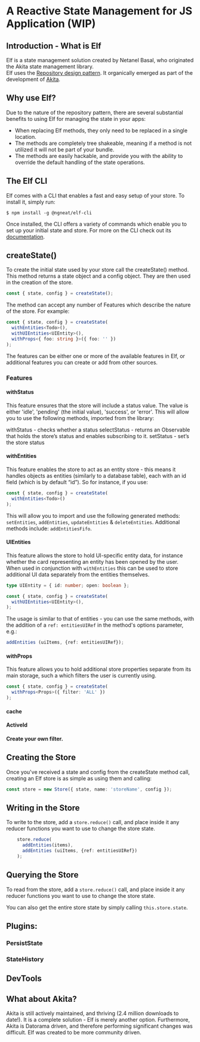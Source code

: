 # A Reactive State Management for JS Application (WIP)

## Introduction - What is Elf

Elf is a state management solution created by Netanel Basal, who originated the Akita state management library.  
Elf uses the [Repository design pattern](https://medium.com/@pererikbergman/repository-design-pattern-e28c0f3e4a30).
It organically emerged as part of the development of [Akita](#akita). 

## Why use Elf?

Due to the nature of the repository pattern, there are several substantial benefits to using Elf for managing the state in your apps:
* When replacing Elf methods, they only need to be replaced in a single location.
* The methods are completely tree shakeable, meaning if a method is not utilized it will not be part of your bundle.
* The methods are easily hackable, and provide you with the ability to override the default handling of the state operations.


## The Elf CLI

Elf comes with a CLI that enables a fast and easy setup of your store. To install it, simply run:

```
$ npm install -g @ngneat/elf-cli
```

Once installed, the CLI offers a variety of commands which enable you to set up your initial state and store. For more on the CLI check out its [documentation](https://github.com/ngneat/elf/blob/55a204bae1aee8616278e6c0550fc7782752dfe3/tools/cli/README.md).

## createState()
To create the initial state used by your store call the createState() method. This method returns a state object and a config object. They are then used in the creation of the store.

```ts
const { state, config } = createState();
```

The method can accept any number of Features which describe the nature of the store. For example:

```ts
const { state, config } = createState(
  withEntities<Todo>(),
  withUIEntities<UIEntity>(),
  withProps<{ foo: string }>({ foo: '' })
);
``` 

The features can be either one or more of the available features in Elf, or additional features you can create or add from other sources.

### Features

#### withStatus
This feature ensures that the store will include a status value. The value is either 'idle', 'pending' (the initial value), 'success', or 'error'. This will allow you to use the following methods, imported from the library:

withStatus - checks whether a status
selectStatus - returns an Observable that holds the store’s status and enables subscribing to it.
setStatus - set’s the store status

#### withEntities
This feature enables the store to act as an entity store - this means it handles objects as entities (similarly to a database table), each with an id field (which is by default “id”).  So for instance, if you use:

```ts
const { state, config } = createState(
  withEntities<Todo>()
);
``` 

This will allow you to import and use the following generated methods: `setEntities`, `addEntities`, `updateEntities` & `deleteEntities`.
Additional methods include: `addEntitiesFifo`. 

#### UIEntities 
This feature allows the store to hold UI-specific entity data, for instance whether the card representing an entity has been opened by the user.  
When used in conjunction with `withEntities` this can be used to store additional UI data separately from the entities themselves.

```ts
type UIEntity = { id: number; open: boolean };

const { state, config } = createState(
  withUIEntities<UIEntity>(),
);
``` 
The usage is similar to that of entities - you can use the same methods, with the addition of a `ref: entitiesUIRef` in the method's options parameter, e.g.: 
```ts
addEntities (uiItems, {ref: entitiesUIRef});
```

#### withProps
This feature allows you to hold additional store properties separate from its main storage, such a which filters the user is currently using. 

```ts
const { state, config } = createState(
  withProps<Props>({ filter: 'ALL' })
);
``` 

#### cache 

#### ActiveId 

#### Create your own filter.

## Creating the Store

Once you've received a state and config from the createState method call, creating an Elf store is as simple as using them and calling:

```ts
const store = new Store({ state, name: 'storeName', config });
````

## Writing in the Store
To write to the store, add a `store.reduce()` call, and place inside it any reducer functions you want to use to change the store state. 
```ts
    store.reduce(
      addEntities(items),
      addEntities (uiItems, {ref: entitiesUIRef})
    );
```


## Querying the Store
To read from the store, add a `store.reduce()` call, and place inside it any reducer functions you want to use to change the store state.

You can also get the entire store state by simply calling `this.store.state`.

## Plugins:

### PersistState 
### StateHistory

## DevTools

## <a id="akita"></a> What about Akita?

Akita is still actively maintained, and thriving (2.4 million downloads to date!). 
It is a complete solution - Elf is merely another option. 
Furthermore, Akita is Datorama driven, and therefore performing significant changes was difficult. 
Elf was created to be more community driven.


